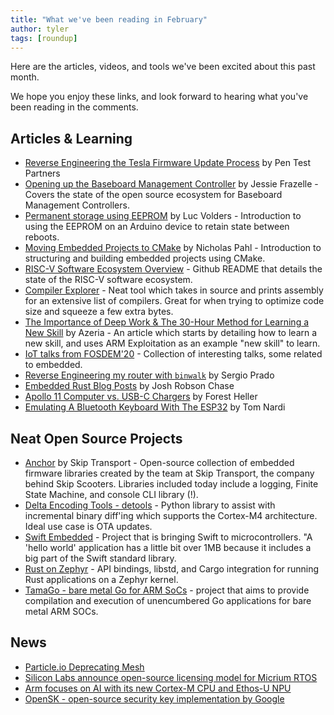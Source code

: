 ```yaml
---
title: "What we've been reading in February"
author: tyler
tags: [roundup]
---
```


<!-- excerpt start -->
Here are the articles, videos, and tools we've been excited
about this past month.
<!-- excerpt end -->

We hope you enjoy these links, and look forward to hearing what you've been
reading in the comments.

## Articles & Learning

* [Reverse Engineering the Tesla Firmware Update Process](https://www.pentestpartners.com/security-blog/reverse-engineering-the-tesla-firmware-update-process/) by Pen Test Partners
* [Opening up the Baseboard Management Controller](https://queue.acm.org/detail.cfm?id=3378404) by Jessie Frazelle - Covers the state of the open source ecosystem for Baseboard Management Controllers.
* [Permanent storage using EEPROM](http://lucstechblog.blogspot.com/2020/01/permanent-storage-using-eeprom.html) by Luc Volders - Introduction to using the EEPROM on an Arduino device to retain state between reboots.
* [Moving Embedded Projects to CMake](https://dornerworks.com/blog/moving-embedded-projects-to-cmake) by Nicholas Pahl - Introduction to structuring and building embedded projects using CMake.
* [RISC-V Software Ecosystem Overview](https://github.com/riscv/riscv-software-list) - Github README that details the state of the RISC-V software ecosystem.
* [Compiler Explorer](https://godbolt.org/) - Neat tool which takes in source and prints assembly for an extensive list of compilers. Great for when trying to optimize code size and squeeze a few extra bytes. 
* [The Importance of Deep Work & The 30-Hour Method for Learning a New Skill](https://azeria-labs.com/the-importance-of-deep-work-the-30-hour-method-for-learning-a-new-skill/) by Azeria - An article which starts by detailing how to learn a new skill, and uses ARM Exploitation as an example "new skill" to learn.
* [IoT talks from FOSDEM'20](https://fosdem.org/2020/schedule/track/internet_of_things/) - Collection of interesting talks, some related to embedded.
* [Reverse Engineering my router with `binwalk`](https://embeddedbits.org/reverse-engineering-router-firmware-with-binwalk/) by Sergio Prado
* [Embedded Rust Blog Posts](https://josh.robsonchase.com/embedded-frustrations/) by Josh Robson Chase
* [Apollo 11 Computer vs. USB-C Chargers](https://forrestheller.com/Apollo-11-Computer-vs-USB-C-chargers.html) by Forest Heller
* [Emulating A Bluetooth Keyboard With The ESP32](https://hackaday.com/2020/02/13/emulating-a-bluetooth-keyboard-with-the-esp32/) by Tom Nardi

## Neat Open Source Projects

* [Anchor](https://github.com/rideskip/anchor) by Skip Transport - Open-source collection of embedded firmware libraries created by the team at Skip Transport, the company behind Skip Scooters. Libraries included today include a logging, Finite State Machine, and console CLI library (!).
* [Delta Encoding Tools - detools](https://github.com/eerimoq/detools) - Python library to assist with incremental binary diff'ing which supports the Cortex-M4 architecture. Ideal use case is OTA updates.
* [Swift Embedded](https://github.com/swift-embedded/swift-embedded) - Project that is bringing Swift to microcontrollers. "A 'hello world' application has a little bit over 1MB because it includes a big part of the Swift standard library.
* [Rust on Zephyr](https://github.com/tylerwhall/zephyr-rust) - API bindings, libstd, and Cargo integration for running Rust applications on a Zephyr kernel.
* [TamaGo - bare metal Go for ARM SoCs](https://github.com/f-secure-foundry/tamago) - project that aims to provide compilation and execution of unencumbered Go applications for bare metal ARM SOCs.

## News

* [Particle.io Deprecating Mesh](https://blog.particle.io/mesh-deprecation/)
* [Silicon Labs announce open-source licensing model for Micrium RTOS](http://www.newelectronics.co.uk/electronics-news/silicon-labs-announce-open-source-licencing-model-for-micrium-rtos/223575/)
* [Arm focuses on AI with its new Cortex-M CPU and Ethos-U NPU](https://techcrunch.com/2020/02/10/arm-focuses-on-ai-with-its-new-cortex-m-cpu-and-ethos-u-npu/)
* [OpenSK - open-source security key implementation by Google](https://security.googleblog.com/2020/01/say-hello-to-opensk-fully-open-source.html)

